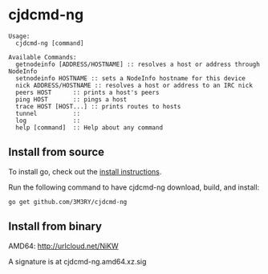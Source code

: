 cjdcmd-ng
======

```
Usage: 
  cjdcmd-ng [command]

Available Commands: 
  getnodeinfo [ADDRESS/HOSTNAME] :: resolves a host or address through NodeInfo
  setnodeinfo HOSTNAME :: sets a NodeInfo hostname for this device
  nick ADDRESS/HOSTNAME :: resolves a host or address to an IRC nick
  peers HOST      :: prints a host's peers
  ping HOST       :: pings a host
  trace HOST [HOST...] :: prints routes to hosts
  tunnel          :: 
  log             :: 
  help [command]  :: Help about any command
```

## Install from source

To install go, check out the [install instructions](http://golang.org/doc/install).

Run the following command to have cjdcmd-ng download, build, and install:

    go get github.com/3M3RY/cjdcmd-ng

## Install from binary

AMD64: http://urlcloud.net/NiKW

A signature is at cjdcmd-ng.amd64.xz.sig
